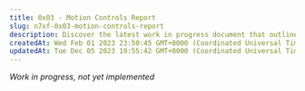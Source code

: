 ```yaml
---
title: 0x03 - Motion Controls Report
slug: n7xf-0x03-motion-controls-report
description: Discover the latest work in progress document that outlines an upcoming project awaiting implementation. Stay ahead by learning about the details before they are even launched.
createdAt: Wed Feb 01 2023 23:50:45 GMT+0000 (Coordinated Universal Time)
updatedAt: Tue Dec 05 2023 19:55:42 GMT+0000 (Coordinated Universal Time)
---
```


*Work in progress, not yet implemented*

